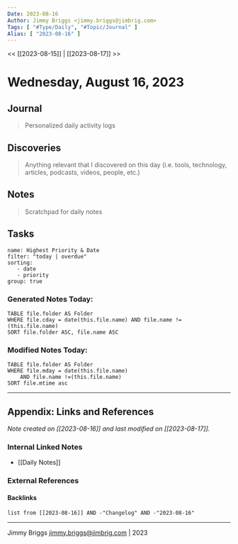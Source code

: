 ```yaml
---
Date: 2023-08-16
Author: Jimmy Briggs <jimmy.briggs@jimbrig.com>
Tags: [ "#Type/Daily", "#Topic/Journal" ]
Alias: [ "2023-08-16" ]
---
```


<< [[2023-08-15]] | [[2023-08-17]] >>

# Wednesday, August 16, 2023

## Journal

> Personalized daily activity logs

## Discoveries

> Anything relevant that I discovered on this day (i.e. tools, technology, articles, podcasts, videos, people, etc.)

## Notes

> Scratchpad for daily notes

## Tasks

```todoist
name: Highest Priority & Date
filter: "today | overdue"
sorting: 
   - date
   - priority
group: true
```


### Generated Notes Today:

```dataview
TABLE file.folder AS Folder 
WHERE file.cday = date(this.file.name) AND file.name !=(this.file.name) 
SORT file.folder ASC, file.name ASC
```

### Modified Notes Today:

```dataview
TABLE file.folder AS Folder
WHERE file.mday = date(this.file.name) 
	AND file.name !=(this.file.name)
SORT file.mtime asc
```

***

## Appendix: Links and References

*Note created on [[2023-08-16]] and last modified on [[2023-08-17]].*

### Internal Linked Notes

- [[Daily Notes]]

### External References

#### Backlinks

```dataview
list from [[2023-08-16]] AND -"Changelog" AND -"2023-08-16"
```


***

Jimmy Briggs <jimmy.briggs@jimbrig.com> | 2023